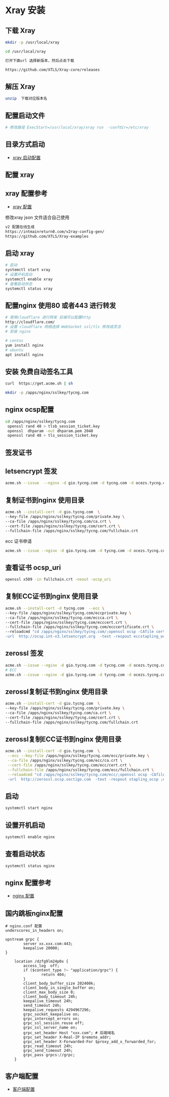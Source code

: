 # Xray  安装

## 下载 Xray

```bash
mkdir -p /usr/local/xray

cd /usr/local/xray

打开下面url 选择新版本，然后点击下载

https://github.com/XTLS/Xray-core/releases

```

## 解压 Xray

```bash
unzip  下载对应版本名

```

## 配置启动文件

```bash
# 修改路径 ExecStart=/usr/local/xray/xray run  -confdir=/etc/xray

```

## 目录方式启动

* [xray 启动配置](./xray.service)

## 配置 xray

## xray 配置参考

* [xray 配置](./xray)

修改xray json 文件适合自己使用

```bash
v2 配置在线生成
https://intmainreturn0.com/v2ray-config-gen/
https://github.com/XTLS/Xray-examples

```

## 启动 xray

```bash
# 启动
systemctl start xray   
# 设置开机启动
systemctl enable xray 
# 查看启动状态
systemctl status xray 

```

## 配置nginx 使用80 或者443 进行转发

```bash
# 使用cloudflare 进行转发 后端可以配置http 
http://cloudflare.com/
# 设置 cloudflare 网络选择 WebSocket ssl/tls 修改成灵活
# 安装 nginx

# centos
yum install nginx 
# ubuntu
apt install nginx
```

## 安装 免费自动签名工具

```bash
curl  https://get.acme.sh | sh

mkdir -p /apps/nginx/sslkey/tycng.com

```

## nginx ocsp配置

```bash
cd /apps/nginx/sslkey/tycng.com 
 openssl rand 48 > tlsb_session_ticket.key
 openssl  dhparam -out dhparam.pem 2048
 openssl rand 48 > tls_session_ticket.key
 ```

## 签发证书

## letsencrypt 签发

```bash
acme.sh --issue  --nginx -d gio.tycng.com -d tycng.com -d ocezs.tycng.com -d trojan.tycng.com  -d kms.tycng.com -d dvns.tycng.com -k 4096

```

## 复制证书到nginx 使用目录

```bash
acme.sh --install-cert -d gio.tycng.com  \
--key-file /apps/nginx/sslkey/tycng.com/private.key \
--ca-file /apps/nginx/sslkey/tycng.com/ca.crt \
--cert-file /apps/nginx/sslkey/tycng.com/cert.crt \
--fullchain-file /apps/nginx/sslkey/tycng.com/fullchain.crt

```

ecc 证书申请

```bash
acme.sh --issue --nginx -d gio.tycng.com -d tycng.com -d ocezs.tycng.com -d trojan.tycng.com  -d kms.tycng.com -d dvns.tycng.com -k ec-256 

```

## 查看证书 ocsp_uri

```bash
openssl x509 -in fullchain.crt -noout -ocsp_uri
```

## 复制ECC证书到nginx 使用目录

```bash
acme.sh --install-cert -d tycng.com  --ecc \
--key-file /apps/nginx/sslkey/tycng.com/eccprivate.key \
--ca-file /apps/nginx/sslkey/tycng.com/eccca.crt \
--cert-file /apps/nginx/sslkey/tycng.com/ecccert.crt \
--fullchain-file /apps/nginx/sslkey/tycng.com/ecccertificate.crt \
--reloadcmd "cd /apps/nginx/sslkey/tycng.com/;openssl ocsp -CAfile certificate.crt -issuer eccca.crt -cert ecccert.crt -no_nonce  \
-url  http://ocsp.int-x3.letsencrypt.org  -text -respout eccstapling_ocsp ;nginx -s reload"

```

## zerossl 签发

```bash
acme.sh --issue --nginx -d gio.tycng.com -d tycng.com -d ocezs.tycng.com -d trojan.tycng.com  -d kms.tycng.com -d dvns.tycng.com -m xxx@gmail.com  -k 4096
# ECC
acme.sh --issue --nginx -d gio.tycng.com -d tycng.com -d ocezs.tycng.com -d trojan.tycng.com  -d kms.tycng.com -d dvns.tycng.com -m xxx@gmail.com  -k ec-256
```

## zerossl复制证书到nginx 使用目录

```bash
acme.sh --install-cert -d gio.tycng.com  \
--key-file /apps/nginx/sslkey/tycng.com/private.key \
--ca-file /apps/nginx/sslkey/tycng.com/ca.crt \
--cert-file /apps/nginx/sslkey/tycng.com/cert.crt \
--fullchain-file /apps/nginx/sslkey/tycng.com/fullchain.crt
```

## zerossl复制ECC证书到nginx 使用目录

```bash
acme.sh --install-cert -d gio.tycng.com  \
 --ecc --key-file /apps/nginx/sslkey/tycng.com/ecc/private.key \
 --ca-file /apps/nginx/sslkey/tycng.com/ecc/ca.crt \
 --cert-file /apps/nginx/sslkey/tycng.com/ecc/cert.crt \
 --fullchain-file /apps/nginx/sslkey/tycng.com/ecc/fullchain.crt \
 --reloadcmd "cd /apps/nginx/sslkey/tycng.com/ecc/;openssl ocsp -CAfile fullchain.crt -issuer ca.crt -cert cert.crt -no_nonce \
 -url  http://zerossl.ocsp.sectigo.com  -text -respout stapling_ocsp ;nginx -s reload"
```

## 启动

```bash
systemctl start nginx

```

## 设置开机启动

```bash
systemctl enable nginx
```

## 查看启动状态

```bash
systemctl status nginx

```

## nginx 配置参考

* [nginx 配置](./nginx)
  
## 国内跳板nginx配置

```nginx
# nginx.conf 配置
underscores_in_headers on;

upstream grpc {
        server xx.xxx.com:443;
        keepalive 20000;
}

    location /dzfg9lm24p0x {
        access_log  off;
        if ($content_type !~ "application/grpc") {
                return 404;
        }
        client_body_buffer_size 202400k;
        client_body_in_single_buffer on;
        client_max_body_size 0;
        client_body_timeout 24h;
        keepalive_timeout 24h;
        send_timeout 24h;
        keepalive_requests 4294967296;
        grpc_socket_keepalive on;
        grpc_intercept_errors on;
        grpc_ssl_session_reuse off;
        grpc_ssl_server_name on;
        grpc_set_header Host "xxx.com"; # 后端域名
        grpc_set_header X-Real-IP $remote_addr;
        grpc_set_header X-Forwarded-For $proxy_add_x_forwarded_for;
        grpc_read_timeout 24h;
        grpc_send_timeout 24h;
        grpc_pass grpcs://grpc;
    }
```

## 客户端配置

* [客户端配置](../clash/README.md)
